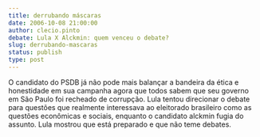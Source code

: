 ```yaml
---
title: derrubando máscaras
date: 2006-10-08 21:00:00
author: clecio.pinto
debate: Lula X Alckmin: quem venceu o debate?
slug: derrubando-mascaras
status: publish 
type: post
---
```


O candidato do PSDB já não pode mais balançar a bandeira da ética e honestidade em sua campanha agora que todos sabem que seu governo em São Paulo foi recheado de corrupção. Lula tentou direcionar o debate para questões que realmente interessava ao eleitorado brasileiro como as questões econômicas e sociais, enquanto o candidato alckmin fugia do assunto. Lula mostrou que está preparado e que não teme debates.
